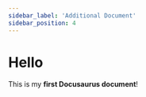 ```yaml
---
sidebar_label: 'Additional Document'
sidebar_position: 4
---
```


# Hello

This is my **first Docusaurus document**!
